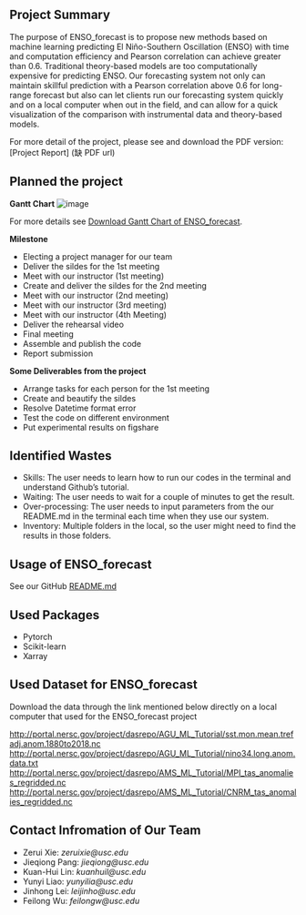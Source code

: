 ## Project Summary

The purpose of ENSO_forecast is to propose new methods based on machine learning predicting El Niño-Southern Oscillation (ENSO) with time and computation efficiency and Pearson correlation can achieve greater than 0.6. Traditional theory-based models are too computationally expensive for predicting ENSO. Our forecasting system not only can maintain skillful prediction with a Pearson correlation above 0.6 for long-range forecast but also can let clients run our forecasting system quickly and on a local computer when out in the field, and can allow for a quick visualization of the comparison with instrumental data and theory-based models.

For more detail of the project, please see and download the PDF version: [Project Report] (缺 PDF url)

## Planned the project 
**Gantt Chart**
![image](https://ds-560.github.io/ENSO_forecast/week1_gantt_chart.jpg)

For more details see [ Download Gantt Chart of ENSO_forecast](https://ds-560.github.io/ENSO_forecast/PROJECT_GANTT_CHART.xlsx).

**Milestone**
- Electing a project manager for our team 
- Deliver the sildes for the 1st meeting
- Meet with our instructor (1st meeting) 
- Create and deliver the sildes for the 2nd meeting
- Meet with our instructor (2nd meeting) 
- Meet with our instructor (3rd meeting)
- Meet with our instructor (4th Meeting)
- Deliver the rehearsal video
- Final meeting
- Assemble and publish the code
- Report submission

**Some Deliverables from the project**
- Arrange tasks for each person for the 1st meeting
- Create and beautify the sildes
- Resolve Datetime format error
- Test the code on different environment
- Put experimental results on figshare

## Identified Wastes
- Skills: The user needs to learn how to run our codes in the terminal and understand Github’s tutorial.
- Waiting: The user needs to wait for a couple of minutes to get the result.
- Over-processing: The user needs to input parameters from the our README.md in the terminal each time when they use our system.
- Inventory: Multiple folders in the local, so the user might need to find the results in those folders.

## Usage of ENSO_forecast
See our GitHub [README.md](https://github.com/DS-560/ENSO_forecast/blob/main/README.md)

## Used Packages
- Pytorch
- Scikit-learn
- Xarray

## Used Dataset for ENSO_forecast
Download the data through the link mentioned below directly on a local computer that used for the ENSO_forecast project

http://portal.nersc.gov/project/dasrepo/AGU_ML_Tutorial/sst.mon.mean.trefadj.anom.1880to2018.nc
http://portal.nersc.gov/project/dasrepo/AGU_ML_Tutorial/nino34.long.anom.data.txt
http://portal.nersc.gov/project/dasrepo/AMS_ML_Tutorial/MPI_tas_anomalies_regridded.nc
http://portal.nersc.gov/project/dasrepo/AMS_ML_Tutorial/CNRM_tas_anomalies_regridded.nc


## Contact Infromation of Our Team
- Zerui Xie: _zeruixie@usc.edu_
- Jieqiong Pang: _jieqiong@usc.edu_
- Kuan-Hui Lin: _kuanhuil@usc.edu_  
- Yunyi Liao: _yunyilia@usc.edu_
- Jinhong Lei: _leijinho@usc.edu_
- Feilong Wu: _feilongw@usc.edu_
